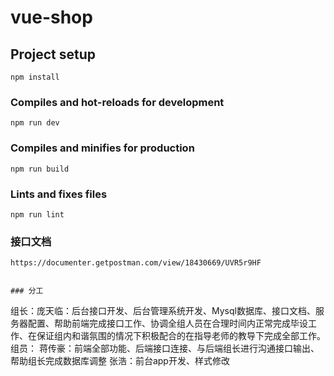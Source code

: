 # vue-shop

## Project setup
```
npm install
```

### Compiles and hot-reloads for development
```
npm run dev
```

### Compiles and minifies for production
```
npm run build
```

### Lints and fixes files
```
npm run lint
```

### 接口文档
```
https://documenter.getpostman.com/view/18430669/UVR5r9HF
```

```

### 分工
```

组长：庞天临：后台接口开发、后台管理系统开发、Mysql数据库、接口文档、服务器配置、帮助前端完成接口工作、协调全组人员在合理时间内正常完成毕设工作、在保证组内和谐氛围的情况下积极配合的在指导老师的教导下完成全部工作。
组员：
蒋传豪：前端全部功能、后端接口连接、与后端组长进行沟通接口输出、帮助组长完成数据库调整
张浩：前台app开发、样式修改


